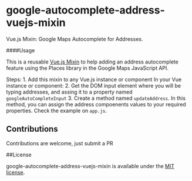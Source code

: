 # google-autocomplete-address-vuejs-mixin
Vue.js Mixin: Google Maps Autocomplete for Addresses.

####Usage

This is a reusable [Vue.js Mixin](http://vuejs.org/api/#mixins) to help adding an address autocomplete feature using the Places library in the Google Maps JavaScript API.

Steps:
    1. Add this mixin to any Vue.js instance or component
    In your Vue instance or component:
    2. Get the DOM input element where you will be typing addresses, and assing it to a property named `googleAutoCompleteInput`
    3. Create a method named `updateAddress`. In this method, you can assign the address compoenents values to your required properties. Check the example on `app.js`.


## Contributions

Contributions are welcome, just submit a PR

##License

google-autocomplete-address-vuejs-mixin is available under the [MIT license](https://github.com/crabbly/google-autocomplete-address-vuejs-mixin/blob/master/LICENSE.md).
